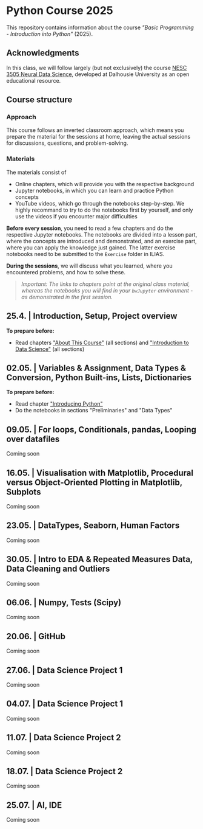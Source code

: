 # Python Course 2025
This repository contains information about the course _"Basic Programming - Introduction into Python"_ (2025).  

## Acknowledgments
In this class, we will follow largely (but not exclusively) the course [NESC 3505 Neural Data Science](https://neuraldatascience.io/intro.html), developed at Dalhousie University as an open educational resource.

## Course structure
### Approach
This course follows an inverted classroom approach, which means you prepare the material for the sessions at home, leaving the actual sessions for discussions, questions, and problem-solving.

### Materials
The materials consist of
- Online chapters, which will provide you with the respective background
- Jupyter notebooks, in which you can learn and practice Python concepts
- YouTube videos, which go through the notebooks step-by-step. We highly recommand to try to do the notebooks first by yourself, and only use the videos if you encounter major difficulties

__Before every session__, you need to read a few chapters and do the respective Jupyter notebooks. The notebooks are divided into a lesson part, where the concepts are introduced and demonstrated, and an exercise part, where you can apply the knowledge just gained. The latter exercise notebooks need to be submitted to the `Exercise` folder in ILIAS.

__During the sessions__, we will discuss what you learned, where you encountered problems, and how to solve these.

> _Important: The links to chapters point at the original class material, whereas the notebooks you will find in your `bwJupyter` environment - as demonstrated in the first session._

## 25.4. | Introduction, Setup, Project overview
__To prepare before:__
- Read chapters ["About This Course"](https://neuraldatascience.io/1-intro/why.html) (all sections) and ["Introduction to Data Science"](https://neuraldatascience.io/2-nds/introduction.html) (all sections)

## 02.05. | Variables & Assignment, Data Types & Conversion, Python Built-ins, Lists, Dictionaries
__To prepare before:__
- Read chapter ["Introducing Python"](https://neuraldatascience.io/3-python/introduction.html)
- Do the notebooks in sections "Preliminaries" and "Data Types"

## 09.05. | For loops, Conditionals, pandas, Looping over datafiles
Coming soon

## 16.05. | Visualisation with Matplotlib, Procedural versus Object-Oriented Plotting in Matplotlib, Subplots
Coming soon

## 23.05. | DataTypes, Seaborn, Human Factors
Coming soon

## 30.05. | Intro to EDA & Repeated Measures Data, Data Cleaning and Outliers
Coming soon

## 06.06. | Numpy, Tests (Scipy)
Coming soon

## 20.06. | GitHub
Coming soon

## 27.06. | Data Science Project 1
Coming soon

## 04.07. | Data Science Project 1
Coming soon

## 11.07. | Data Science Project 2
Coming soon

## 18.07. | Data Science Project 2
Coming soon

## 25.07. | AI, IDE
Coming soon


